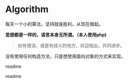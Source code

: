 # Algorithm

每天一个小的算法，坚持就是胜利，从现在做起。


**思想都是一样的，语言本身无所谓。（本人使用php)**


> 如有错误，或是有歧义的地方，欢迎指出，共同进步。


没有使用任何构造方法，只是想使用面向对象的方式来实现。

readme

readme